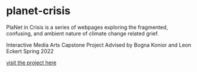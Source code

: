 # planet-crisis

PlaNet in Crisis is a series of webpages exploring the fragmented, confusing, and ambient nature of climate change related grief. 

Interactive Media Arts Capstone Project Advised by Bogna Konior and Leon Eckert Spring 2022

[visit the project here](https://writecards.github.io/planet-crisis/)
